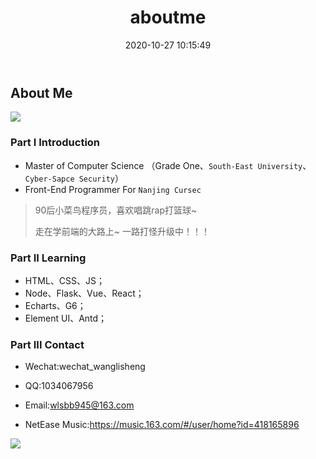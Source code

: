 ﻿---
title: aboutme
date: 2020-10-27 10:15:49
type: "aboutme"
---

## About Me

![](https://s3.bmp.ovh/imgs/2023/03/27/b3312324adb06368.png)

### Part I Introduction

- Master of Computer Science （Grade One、`South-East University`、`Cyber-Sapce Security`）
- Front-End Programmer For `Nanjing Cursec`

> 90后小菜鸟程序员，喜欢唱跳rap打篮球~
>
> 走在学前端的大路上~ 一路打怪升级中！！！


### Part II Learning
 - HTML、CSS、JS；
 - Node、Flask、Vue、React；
 - Echarts、G6；
 - Element UI、Antd；



### Part III Contact

-  Wechat:wechat_wanglisheng

-  QQ:1034067956
-  Email:wlsbb945@163.com
-  NetEase Music:https://music.163.com/#/user/home?id=418165896

![](https://s3.bmp.ovh/imgs/2023/03/27/b3312324adb06368.png)

